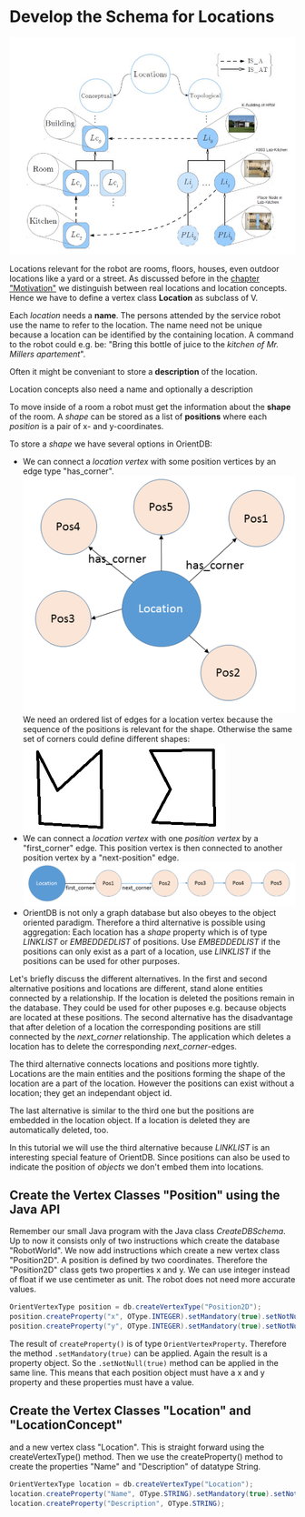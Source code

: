 # Develop the Schema for Locations
![Location Hierarchy](LocationHierarchy.JPG)

Locations relevant for the robot are rooms, floors, houses, even outdoor locations like a yard or a street. As discussed before in the [chapter "Motivation"](motivation.md#Locations-and-Location-Concepts) we distinguish between real locations and location concepts. Hence we have to define a vertex class **Location** as subclass of V.

Each *location* needs a **name**. The persons attended by the service robot use the name to refer to the location. The name need not be unique because a location can be identified by the containing location. A command to the robot could e.g. be: "Bring this bottle of juice to the *kitchen of Mr. Millers apartement*".

Often it might be conveniant to store a **description** of the location.

Location concepts also need a name and optionally a description

To move inside of a room a robot must get the information about the **shape** of the room. A *shape* can be stored as a list of **positions** where each *position* is a pair of x- and y-coordinates.

To store a *shape* we have several options in OrientDB:
* We can connect a *location vertex* with some position vertices by an edge type "has_corner".  
![Location connected to corners](LocationPositionGraph1.png)   
We need an ordered list of edges for a location vertex because the sequence of the positions is relevant for the shape. Otherwise the same set of corners could define different shapes:  
![two shapes](twoShapes.png)
* We can connect a *location vertex* with one *position vertex* by a "first_corner" edge. This position vertex is then connected to another position vertex by a "next-position" edge. ![Location connected to corners](LocationPositionGraph2.png)
* OrientDB is not only a graph database but also obeyes to the object oriented paradigm. Therefore a third alternative is possible using aggregation: Each location has a *shape* property which is of type *LINKLIST* or *EMBEDDEDLIST* of positions. Use *EMBEDDEDLIST* if the positions can only exist as a part of a location, use *LINKLIST* if the positions can be used for other purposes.

Let's briefly discuss the different alternatives. In the first and second alternative positions and locations are different, stand alone entities connected by a relationship. If the location is deleted the positions remain in the database. They could be used for other puposes e.g. because objects are located at these positions. The second alternative has the disadvantage that after deletion of a location the corresponding positions are still connected by the *next_corner* relationship. The application which deletes a location has to delete the corresponding *next_corner*-edges.

The third alternative connects locations and positions more tightly. Locations are the main entities and the positions forming the shape of the location are a part of the location. However the positions can exist without a location; they get an independant object id.

The last alternative is similar to the third one but the positions are embedded in the location object. If a location is deleted they are automatically deleted, too.

In this tutorial we will use the third alternative because *LINKLIST* is an interesting special feature of OrientDB. Since positions can also be used to indicate the position of *objects* we don't embed them into locations.

## Create the Vertex Classes "Position" using the Java API
Remember our small Java program with the Java class *CreateDBSchema*. Up to now it consists only of two instructions which create the database "RobotWorld". We now add instructions which create a new vertex class "Position2D". A position is defined by two coordinates. Therefore the "Position2D" class gets two properties x and y. We can use integer instead of float if we use centimeter as unit. The robot does not need more accurate values.
```java
OrientVertexType position = db.createVertexType("Position2D");
position.createProperty("x", OType.INTEGER).setMandatory(true).setNotNull(true);
position.createProperty("y", OType.INTEGER).setMandatory(true).setNotNull(true);
```

The result of ``createProperty()`` is of type ``OrientVertexProperty``. Therefore the method ``.setMandatory(true)`` can be applied. Again the result is a property object. So the ``.setNotNull(true)`` method can be applied in the same line. This means that each position object must have a x and y property and these properties must have a value.

## Create the Vertex Classes "Location" and "LocationConcept"
and a new vertex class "Location". This is straight forward using the createVertexType() method. Then we use the createProperty() method to create the properties "Name" and "Description" of datatype String.
```java
OrientVertexType location = db.createVertexType("Location");
location.createProperty("Name", OType.STRING).setMandatory(true).setNotNull(true);
location.createProperty("Description", OType.STRING);
```
